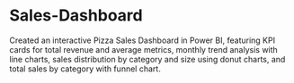 # Sales-Dashboard
Created an interactive Pizza Sales Dashboard in Power BI, featuring KPI cards for total revenue and average metrics, monthly trend analysis with line charts, sales distribution by category and size using donut charts, and total sales by category with funnel chart. 
